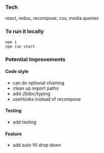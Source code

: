 ### Tech

react, redux, recompose, css, media queries

### To run it locally

```
npm i
npm run start
```

### Potential Improvements

#### Code style

- can do optional chaining
- clean up import paths
- add JSdoc/typing
- useHooks instead of recompose

#### Testing

- add testing

#### Feature

- add auto fill drop down
